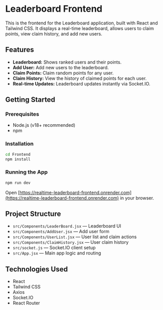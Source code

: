# Leaderboard Frontend

This is the frontend for the Leaderboard application, built with React and Tailwind CSS. It displays a real-time leaderboard, allows users to claim points, view claim history, and add new users.

## Features

- **Leaderboard:** Shows ranked users and their points.
- **Add User:** Add new users to the leaderboard.
- **Claim Points:** Claim random points for any user.
- **Claim History:** View the history of claimed points for each user.
- **Real-time Updates:** Leaderboard updates instantly via Socket.IO.

## Getting Started

### Prerequisites

- Node.js (v18+ recommended)
- npm 

### Installation

```bash
cd Frontend
npm install
```



### Running the App

```bash
npm run dev
```

Open [https://realtime-leaderboard-frontend.onrender.com](https://realtime-leaderboard-frontend.onrender.com) in your browser.

## Project Structure

- `src/Components/LeaderBoard.jsx` — Leaderboard UI
- `src/Components/AddUser.jsx` — Add user form
- `src/Components/UserList.jsx` — User list and claim actions
- `src/Components/ClaimHistory.jsx` — User claim history
- `src/socket.js` — Socket.IO client setup
- `src/App.jsx` — Main app logic and routing

## Technologies Used

- React
- Tailwind CSS
- Axios
- Socket.IO
- React Router